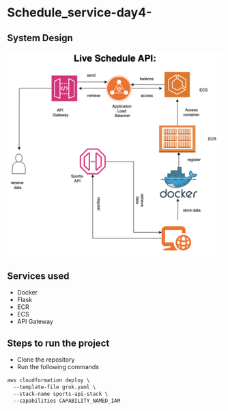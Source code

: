 # Schedule_service-day4-

## System Design

![System Design Diagram](/images/live_schedule_api.png)

## Services used

- Docker
- Flask
- ECR
- ECS
- API Gateway

## Steps to run the project

- Clone the repository
- Run the following commands

```
aws cloudformation deploy \
  --template-file grok.yaml \
  --stack-name sports-api-stack \
  --capabilities CAPABILITY_NAMED_IAM
```
